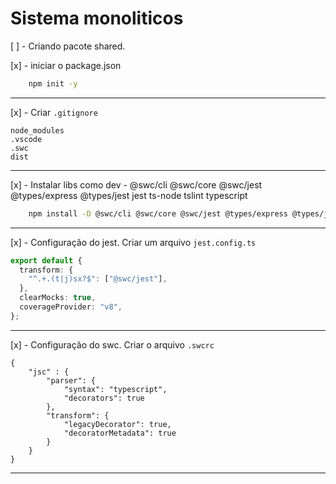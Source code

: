 # Sistema monoliticos

[ ] - Criando pacote shared. 

[x] - iniciar o package.json

```bash
    npm init -y 
```
---

[x] - Criar `.gitignore`

```
node_modules
.vscode
.swc
dist
```

---

[x] - Instalar libs como dev
    - @swc/cli @swc/core @swc/jest @types/express @types/jest jest ts-node tslint typescript 

```bash 
    npm install -D @swc/cli @swc/core @swc/jest @types/express @types/jest jest ts-node tslint typescript 
```
---

[x] - Configuração do jest. Criar um arquivo `jest.config.ts`

```typescript
export default {
  transform: {
    "^.+.(t|j)sx?$": ["@swc/jest"],
  },
  clearMocks: true,
  coverageProvider: "v8",
};
``` 
---

[x] - Configuração do swc. Criar o arquivo `.swcrc`

```
{
    "jsc" : {
        "parser": {
            "syntax": "typescript",
            "decorators": true
        },
        "transform": {
            "legacyDecorator": true,
            "decoratorMetadata": true
        }
    }
}

```

---